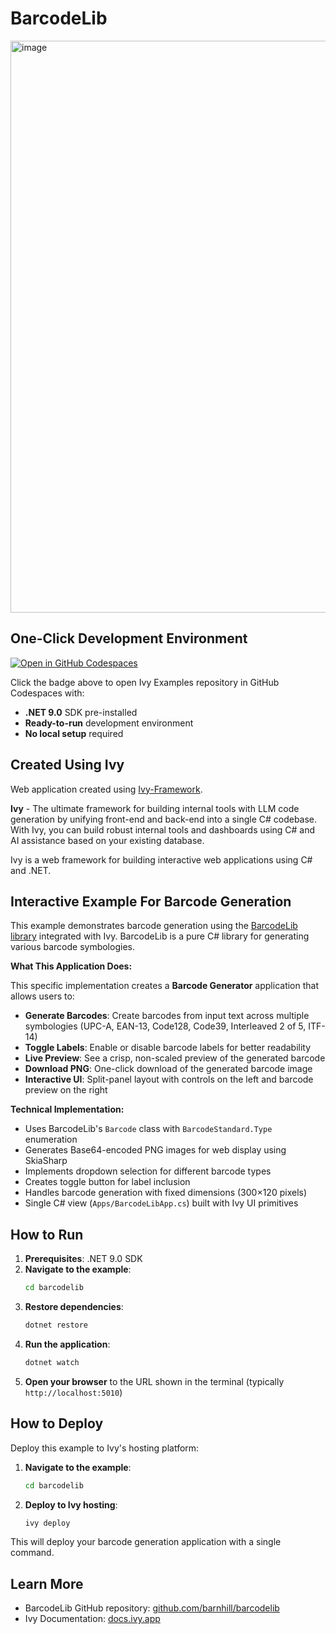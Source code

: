 # BarcodeLib 

<img width="1917" height="915" alt="image" src="https://github.com/user-attachments/assets/45e3703c-c355-474a-a404-524a620ca6a2" />

## One-Click Development Environment

[![Open in GitHub Codespaces](https://github.com/codespaces/badge.svg)](https://github.com/codespaces/new?hide_repo_select=true&ref=main&repo=Ivy-Interactive%2FIvy-Examples&machine=standardLinux32gb&devcontainer_path=.devcontainer%2Fbarcodelib%2Fdevcontainer.json&location=EuropeWest)

Click the badge above to open Ivy Examples repository in GitHub Codespaces with:
- **.NET 9.0** SDK pre-installed
- **Ready-to-run** development environment
- **No local setup** required

## Created Using Ivy

Web application created using [Ivy-Framework](https://github.com/Ivy-Interactive/Ivy-Framework).

**Ivy** - The ultimate framework for building internal tools with LLM code generation by unifying front-end and back-end into a single C# codebase. With Ivy, you can build robust internal tools and dashboards using C# and AI assistance based on your existing database.

Ivy is a web framework for building interactive web applications using C# and .NET.

## Interactive Example For Barcode Generation

This example demonstrates barcode generation using the [BarcodeLib library](https://github.com/barnhill/barcodelib) integrated with Ivy. BarcodeLib is a pure C# library for generating various barcode symbologies.

**What This Application Does:**

This specific implementation creates a **Barcode Generator** application that allows users to:

- **Generate Barcodes**: Create barcodes from input text across multiple symbologies (UPC-A, EAN-13, Code128, Code39, Interleaved 2 of 5, ITF-14)
- **Toggle Labels**: Enable or disable barcode labels for better readability
- **Live Preview**: See a crisp, non-scaled preview of the generated barcode
- **Download PNG**: One-click download of the generated barcode image
- **Interactive UI**: Split-panel layout with controls on the left and barcode preview on the right

**Technical Implementation:**

- Uses BarcodeLib's `Barcode` class with `BarcodeStandard.Type` enumeration
- Generates Base64-encoded PNG images for web display using SkiaSharp
- Implements dropdown selection for different barcode types
- Creates toggle button for label inclusion
- Handles barcode generation with fixed dimensions (300×120 pixels)
- Single C# view (`Apps/BarcodeLibApp.cs`) built with Ivy UI primitives

## How to Run

1. **Prerequisites**: .NET 9.0 SDK
2. **Navigate to the example**:
   ```bash
   cd barcodelib
   ```
3. **Restore dependencies**:
   ```bash
   dotnet restore
   ```
4. **Run the application**:
   ```bash
   dotnet watch
   ```
5. **Open your browser** to the URL shown in the terminal (typically `http://localhost:5010`)

## How to Deploy

Deploy this example to Ivy's hosting platform:

1. **Navigate to the example**:
   ```bash
   cd barcodelib
   ```
2. **Deploy to Ivy hosting**:
   ```bash
   ivy deploy
   ```
This will deploy your barcode generation application with a single command.

## Learn More

- BarcodeLib GitHub repository: [github.com/barnhill/barcodelib](https://github.com/barnhill/barcodelib)
- Ivy Documentation: [docs.ivy.app](https://docs.ivy.app)